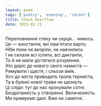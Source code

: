 ```yaml
---
layout: poem
tags: ['poetry', 'evening', 'recent']
title: Stack Overflow
date: 2023-02-21
---
```


Переповнення стеку чи серця... чимось.<br>
Це — константи, які пам'ятати варто.<br>
Ніби поки не визріли, не навчились<br>
І не склали всі іспити, всі диктанти,<br>
То й не мали дістатися розуміння.<br>
Хто доріс до нового свого намиста —<br>
Римувати і щастя, і сльози вміє.<br>
Хоч до міста приводить тропа терниста,<br>
Та в буянні нової трави не щезнуть<br>
Ці сліди: тут до нас крокували сотні.<br>
Бездоганність у створенні. Величезність.<br>
Ми прямуємо далі. Вже не самотні.
